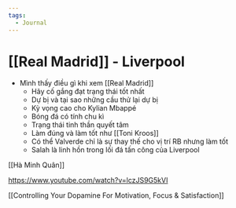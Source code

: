```yaml
---
tags:
  - Journal
---
```

# [[Real Madrid]] - Liverpool

- Mình thấy điều gì khi xem [[Real Madrid]]
	- Hãy cố gắng đạt trạng thái tốt nhất
	- Dự bị và tại sao những cầu thử lại dự bị
	- Kỳ vọng cao cho Kylian Mbappé
	- Bóng đá có tính chu kì
	- Trạng thái tinh thần quyết tâm
	- Làm đúng và làm tốt như [[Toni Kroos]]
	- Có thể Valverde chỉ là sự thay thế cho vị trí RB nhưng làm tốt
	- Salah là linh hồn trong lối đá tấn công của Liverpool

[[Hà Minh Quân]]

https://www.youtube.com/watch?v=lczJS9G5kVI

[[Controlling Your Dopamine For Motivation, Focus & Satisfaction]]